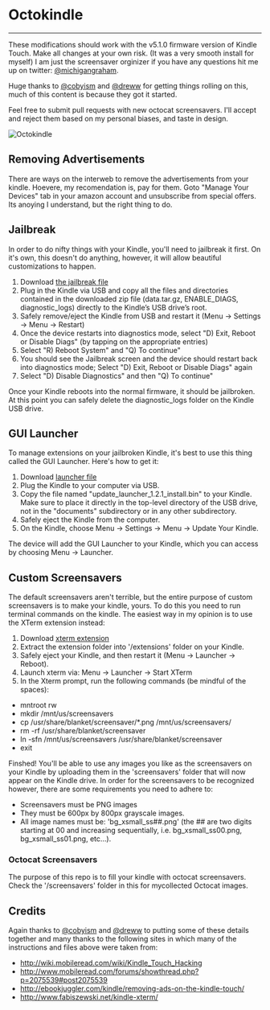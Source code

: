Octokindle
==========
------

These modifications should work with the v5.1.0 firmware version of Kindle Touch. Make all changes at your own risk. (It was a very smooth install for myself) I am just the screensaver orginizer if you have any questions hit me up on twitter: [@michigangraham](http://twitter.com/#!/michigangraham).

Huge thanks to [@cobyism](https://github.com/cobyism) and [@dreww](https://github.com/dreww) for getting things rolling on this, much of this content is because they got it started.

Feel free to submit pull requests with new octocat screensavers. I'll accept and reject them based on my personal biases, and taste in design.

![Octokindle](http://distilleryimage11.s3.amazonaws.com/39668d96b56c11e1abb01231382049c1_7.jpg)

## Removing Advertisements

There are ways on the interweb to remove the advertisements from your kindle. Hoevere, my recomendation is, pay for them. Goto "Manage Your Devices" tab in your amazon account and unsubscribe from special offers. Its anoying I understand, but the right thing to do. 

## Jailbreak

In order to do nifty things with your Kindle, you'll need to jailbreak it first. On it's own, this doesn't do anything, however, it will allow beautiful customizations to happen.

1. Download [the jailbreak file](http://gr4m.com/LAmdhG)
2. Plug in the Kindle via USB and copy all the files and directories contained in the downloaded zip file (data.tar.gz, ENABLE_DIAGS, diagnostic_logs) directly to the Kindle’s USB drive’s root.
3. Safely remove/eject the Kindle from USB and restart it (Menu -> Settings -> Menu -> Restart)
4. Once the device restarts into diagnostics mode, select "D) Exit, Reboot or Disable Diags" (by tapping on the appropriate entries)
5. Select "R) Reboot System" and "Q) To continue"
6. You should see the Jailbreak screen and the device should restart back into diagnostics mode; Select "D) Exit, Reboot or Disable Diags" again
7. Select "D) Disable Diagnostics" and then "Q) To continue"

Once your Kindle reboots into the normal firmware, it should be jailbroken. At this point you can safely delete the diagnostic_logs folder on the Kindle USB drive.

## GUI Launcher

To manage extensions on your jailbroken Kindle, it's best to use this thing called the GUI Launcher. Here's how to get it:

1. Download [launcher file](http://gr4m.com/NyKFBR)
2. Plug the Kindle to your computer via USB.
3. Copy the file named "update_launcher_1.2.1_install.bin" to your Kindle. Make sure to place it directly in the top-level directory of the USB drive, not in the "documents" subdirectory or in any other subdirectory.
4. Safely eject the Kindle from the computer.
5. On the Kindle, choose Menu -> Settings -> Menu -> Update Your Kindle.

The device will add the GUI Launcher to your Kindle, which you can access by choosing Menu -> Launcher.

## Custom Screensavers

The default screensavers aren't terrible, but the entire purpose of custom screensavers is to make your kindle, yours. To do this you need to run terminal commands on the kindle. The easiest way in my opinion is to use the XTerm extension instead:

1. Download [xterm extension](http://gr4m.com/KFZTih)
2. Extract the extension folder into '/extensions' folder on your Kindle.
3. Safely eject your Kindle, and then restart it (Menu -> Launcher -> Reboot).
4. Launch xterm via: Menu -> Launcher -> Start XTerm
5. In the Xterm prompt, run the following commands (be mindful of the spaces):
  - mntroot rw
  - mkdir /mnt/us/screensavers
  - cp /usr/share/blanket/screensaver/*.png /mnt/us/screensavers/
  - rm -rf /usr/share/blanket/screensaver
  - ln -sfn /mnt/us/screensavers /usr/share/blanket/screensaver
  - exit

Finshed! You'll be able to use any images you like as the screensavers on your Kindle by uploading them in the 'screensavers' folder that will now appear on the Kindle drive. In order for the screensavers to be recognized however, there are some requirements you need to adhere to:

- Screensavers must be PNG images
- They must be 600px by 800px grayscale images.
- All image names must be: 'bg_xsmall_ss##.png' (the ## are two digits starting at 00 and increasing sequentially, i.e. bg_xsmall_ss00.png, bg_xsmall_ss01.png, etc…).

### Octocat Screensavers
The purpose of this repo is to fill your kindle with octocat screensavers. Check the '/screensavers' folder in this for mycollected Octocat images.

## Credits

Again thanks to [@cobyism](https://github.com/cobyism) and [@dreww](https://github.com/dreww) to putting some of these details together and many thanks to the following sites in which many of the instructions and files above were taken from:

- http://wiki.mobileread.com/wiki/Kindle_Touch_Hacking
- http://www.mobileread.com/forums/showthread.php?p=2075539#post2075539
- http://ebookjuggler.com/kindle/removing-ads-on-the-kindle-touch/
- http://www.fabiszewski.net/kindle-xterm/
